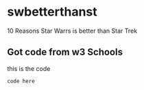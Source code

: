 # swbetterthanst

10 Reasons Star Warrs is better than Star Trek

## Got code from w3 Schools

this is the code

```JavaScript
code here
```
